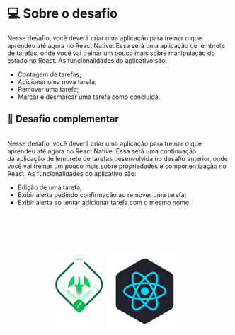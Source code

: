# 💻 Sobre o desafio
Nesse desafio, você deverá criar uma aplicação para treinar o que aprendeu até agora no React Native.
Essa será uma aplicação de lembrete de tarefas, onde você vai treinar um pouco mais sobre manipulação do estado no React.
As funcionalidades do aplicativo são:

- Contagem de tarefas;
- Adicionar uma nova tarefa;
- Remover uma tarefa;
- Marcar e desmarcar uma tarefa como concluída.

## 🚀 Desafio complementar
<br/>
Nesse desafio, você deverá criar uma aplicação para treinar o que aprendeu até agora no React Native.
Essa será uma continuação da aplicação de lembrete de tarefas desenvolvida no desafio anterior, onde você vai treinar um pouco mais sobre propriedades e componentização no React.
As funcionalidades do aplicativo são:

- Edição de uma tarefa;
- Exibir alerta pedindo confirmação ao remover uma tarefa;
- Exibir alerta ao tentar adicionar tarefa com o mesmo nome.
<br/>
<br/>
<br/>
<h1 align="center">
     <img alt="Ignite" height="175" title="ignite" src=".github/ignite.png" />
    <img alt="React Native" height=175 title="React Native" src=".github/react-native.png" />
</h1>